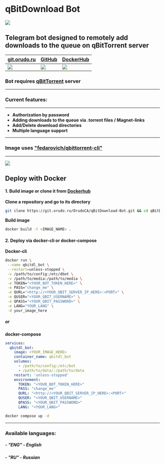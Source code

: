 # qBitDownload Bot

![](https://cloud.orudo.ru/apps/files_sharing/publicpreview/pgxm2mKT5KHEHFE?file=/&fileId=23795&x=1920&y=1200&a=true&etag=430e9d84364f13b79e42991fede6609a)

## Telegram bot designed to remotely add downloads to the queue on qBitTorrent server
| [**git.orudo.ru**](https://git.orudo.ru/OrudoCA/qBitDownload-Bot) | [**GitHub**](https://github.com/OrudoCA/qBitDownload-Bot) | [**DockerHub**](https://hub.docker.com/r/orudoca/qbitdownload-bot) |
| ---------------- | ---------- | ------------- |
| [![](https://cloud.orudo.ru/apps/files_sharing/publicpreview/AmggNTQWgR6KkyB?file=/&fileId=23836&x=1920&y=1200&a=true&etag=0ef9694cea6e4d85c05aef9be72b927a)](https://git.orudo.ru/OrudoCA/qBitDownload-Bot) | [![](https://cloud.orudo.ru/apps/files_sharing/publicpreview/ip5qtGcwKHMPMAG?file=/&fileId=23819&x=1920&y=1200&a=true&etag=c540068d990ac47217a31f7450afc0ee)](https://github.com/OrudoCA/qBitDownload-Bot) |[![](https://cloud.orudo.ru/apps/files_sharing/publicpreview/7AEeEAzHYikFd5B?file=/&fileId=23806&x=1920&y=1200&a=true&etag=59894ecdfa7aaa6fb832cc4bf99c418d)](https://hub.docker.com/r/orudoca/qbitdownload-bot) |

### Bot requires [**qBitTorrent**](https://www.qbittorrent.org/) server

---

### Current features:
---
- **Authorization by password**
- **Adding downloads to the queue via .torrent files / Magnet-links**
- **Add/Delete download directories**
- **Multiple language support**

---

### Image uses ["fedarovich/qbittorrent-cli"](https://github.com/fedarovich/qbittorrent-cli)

---

[![](https://cloud.orudo.ru/apps/files_sharing/publicpreview/rRcdSnCEaA85tWf?file=/&fileId=23784&x=1920&y=1200&a=true&etag=32928842bc4e76adaba194cdd9ec1351)](https://hub.docker.com/r/orudoca/qbitdownload-bot)

## Deploy with Docker
#### 1. Build image or clone it from [Dockerhub](https://hub.docker.com/r/orudoca/qbitdownload-bot)

**Clone a repository and go to its directory**
```bash
git clone https://git.orudo.ru/OrudoCA/qBitDownload-Bot.git && cd qBitDownload-Bot
```

**Build image**
```bash
docker build -t <IMAGE_NAME> .
```

#### 2. Deploy via docker-cli or docker-compose
**Docker-cli**
```bash
docker run \
 --name qbitdl_bot \
 --restart=unless-stopped \
 -v /path/to/config:/etc/dbot \
 -v /path/to/media:/path/to/media \
 -e TOKEN="<YOUR_BOT_TOKEN_HERE>" \
 -e PASS="change_me" \
 -e QURL="<http://<YOUR_QBIT_SERVER_IP_HERE>:<PORT>" \
 -e QUSER="<YOUR_QBIT_USERNAME>" \
 -e QPASS="<YOUR_QBIT_PASSWORD>" \
 -e LANG="YOUR_LANG" \
 -d your_image_here
```

##### or

**docker-compose**
```yml
services:
  qbitdl_bot:
    image: <YOUR_IMAGE_HERE>
    container_name: qbitdl_bot
    volumes:
      - /path/to/config:/etc/bot
      - /path/to/data/:/path/to/data
    restart: 'unless-stopped'
    environment:
      TOKEN: "<YOUR_BOT_TOKEN_HERE>"
      PASS: "change_me"
      QURL: "<http://<YOUR_QBIT_SERVER_IP_HERE>:<PORT>"
      QUSER: "<YOUR_QBIT_USERNAME>"
      QPASS: "<YOUR_QBIT_PASSWORD>"
      LANG: "<YOUR_LANG>"
```

```bash
docker compose up -d
```
---

### Available languages:

##### - **"ENG"** - English
##### - **"RU"** - Russian
